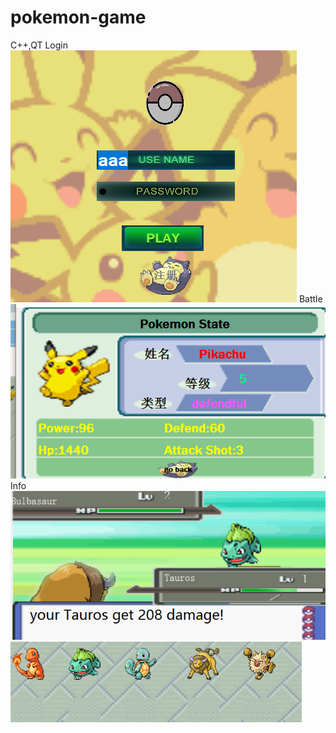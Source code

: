 # pokemon-game
C++,QT
                       Login
![](https://github.com/Fuckee/pokemon-game/blob/master/1.png)
                       Battle
![](https://github.com/Fuckee/pokemon-game/blob/master/2.png)
                        Info
![](https://github.com/Fuckee/pokemon-game/blob/master/3.png)
![](https://github.com/Fuckee/pokemon-game/blob/master/4.png)



